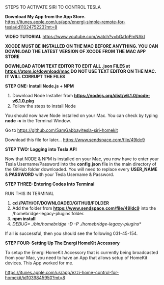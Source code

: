 STEPS TO ACTIVATE SIRI TO CONTROL TESLA


**Download My App from the App Store.**
https://itunes.apple.com/us/app/energi-simple-remote-for-tesla/id1102475223?mt=8

**VIDEO TUTORIAL**
https://www.youtube.com/watch?v=bGa1qPmNAkI


**XCODE MUST BE INSTALLED ON THE MAC BEFORE ANYTHING.
YOU CAN DOWNLOAD THE LATEST VERSION OF XCODE FROM THE MAC APP STORE**

**DOWNLOAD ATOM TEXT EDITOR TO EDIT ALL .json FILES at https://atom.io/download/mac DO NOT USE TEXT EDITOR ON THE MAC. IT WILL CORRUPT THE FILES**

**STEP ONE: Install Node.js + NPM**

1. Download Node Installer from **https://nodejs.org/dist/v6.1.0/node-v6.1.0.pkg**
2. Follow the steps to install Node

You should now have Node installed on your Mac. You can check by typing **node -v** in the Terminal Window.

Go to https://github.com/SamGabbay/tesla-siri-homekit

Download this file for later...
https://www.sendspace.com/file/49ldc9

**STEP TWO: Logging into Tesla API**

Now that NODE & NPM is installed on your Mac, you now have to enter your Tesla Username/Password into the **config.json** file in the main directory of the GitHub folder downloaded. You will need to replace every **USER_NAME** & **PASSWORD** with your Tesla Username & Password.

**STEP THREE: Entering Codes Into Terminal**

RUN THIS IN TERMINAL

1. **cd /PATH/OF/DOWNLOADED/GITHUB/FOLDER**
2. Add the folder from **https://www.sendspace.com/file/49ldc9** into the /homebridge-legacy-plugins folder.
3. **npm install**
4. **DEBUG=* ./bin/homebridge -D -P ./homebridge-legacy-plugins**

If all is successful, then you should see the following 031-45-154.

**STEP FOUR: Setting Up The Energi HomeKit Accessory**

To setup the Energi HomeKit Accessory that is currently being broadcasted from your Mac, you need to have an App that allows setup of HomeKit devices. This App worked for me.

https://itunes.apple.com/us/app/ezzi-home-control-for-homekit/id1039845950?mt=8
